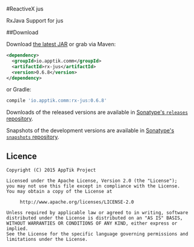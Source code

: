 #ReactiveX jus

RxJava Support for jus

##Download

Download [the latest JAR][mvn] or grab via Maven:
```xml
<dependency>
  <groupId>io.apptik.comm</groupId>
  <artifactId>rx-jus</artifactId>
  <version>0.6.8</version>
</dependency>
```
or Gradle:
```groovy
compile 'io.apptik.comm:rx-jus:0.6.8'
```

Downloads of the released versions are available in [Sonatype's `releases` repository][release].

Snapshots of the development versions are available in [Sonatype's `snapshots` repository][snap].

## Licence

    Copyright (C) 2015 AppTik Project

    Licensed under the Apache License, Version 2.0 (the "License");
    you may not use this file except in compliance with the License.
    You may obtain a copy of the License at

         http://www.apache.org/licenses/LICENSE-2.0

    Unless required by applicable law or agreed to in writing, software
    distributed under the License is distributed on an "AS IS" BASIS,
    WITHOUT WARRANTIES OR CONDITIONS OF ANY KIND, either express or implied.
    See the License for the specific language governing permissions and
    limitations under the License.

 [mvn]: https://search.maven.org/remote_content?g=io.apptik.comm&a=rx-jus&v=LATEST
 [release]: https://oss.sonatype.org/content/repositories/releases/io/apptik/comm/rx-jus
  [snap]: https://oss.sonatype.org/content/repositories/snapshots/io/apptik/comm/rx-jus
